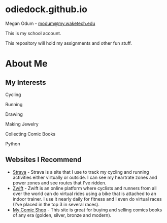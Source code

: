 # odiedock.github.io
Megan Odum  - modum@my.waketech.edu

This is my school account.

This repository will hold my assignments and other fun stuff.

# About Me

## My Interests

  Cycling

  Running 

  Drawing

  Making Jewelry

  Collecting Comic Books

  Python 
## Websites I Recommend 

- [Strava](www.strava.com) - Strava is a site that I use to track my cycling and running activities either virtually or outside.  I can see my heartrate zones and power zones and see routes that I've ridden.
- [Zwift](www.zwift.com) - Zwift is an online platform where cyclists and runners from all over the world can do virtual rides using a bike that is attached to an indoor trainer.  I use it nearly daily for fitness and I even do virtual races (I've placed in the top 3 in several races).
- [My Comic Shop](www.mycomicshop.com) - This site is great for buying and selling comics books of any era (golden, silver, bronze and modern).
